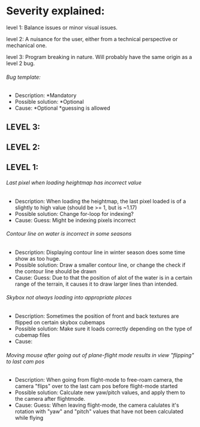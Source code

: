 # Severity explained:

level 1: Balance issues or minor visual issues.

level 2: A nuisance for the user, either from a technical perspective or mechanical one.

level 3: Program breaking in nature. Will probably have the same origin as a level 2 bug.


###### Bug template:
- Description: *Mandatory
- Possible solution: *Optional
- Cause: *Optional *guessing is allowed


## LEVEL 3:



## LEVEL 2:



## LEVEL 1:

###### Last pixel when loading heightmap has incorrect value
- Description: When loading the heightmap, the last pixel loaded is of a slightly to high value (should be >= 1, but is ~1.17)
- Possible solution: Change for-loop for indexing?
- Cause: Guess: Might be indexing pixels incorrect

###### Contour line on water is incorrect in some seasons
- Description: Displaying contour line in winter season does some time show as too huge.
- Possible solution: Draw a smaller contour line, or change the check if the contour line should be drawn
- Cause: Guess: Due to that the position of alot of the water is in a certain range of the terrain, it causes it to draw larger lines than intended.

###### Skybox not always loading into appropriate places
- Description: Sometimes the position of front and back textures are flipped on certain skybox cubemaps
- Possible solution: Make sure it loads correctly depending on the type of cubemap files
- Cause:

###### Moving mouse after going out of plane-flight mode results in view "flipping" to last cam pos
- Description: When going from flight-mode to free-roam camera, the camera "flips" over to the last cam pos before flight-mode started
- Possible solution: Calculate new yaw/pitch values, and apply them to the camera after flightmode.
- Cause: Guess: When leaving flight-mode, the camera calulates it's rotation with "yaw" and "pitch" values that have not been calculated while flying
